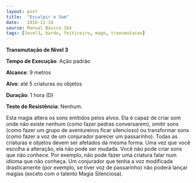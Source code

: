 ```yaml
---
layout: post
title:  "Esculpir o Som"
date:   2016-11-10
source: Manual Básico.164
tags: [level3, bardo, feiticeiro, mago, transmutacao]
---
```


**Transmutação de Nível 3**

**Tempo de Execução**: Ação padrão

**Alcance**: 9 metros

**Alvo**: até 5 criaturas ou objetos

**Duração**: 1 hora (D)

**Teste de Resistência**: Nenhum.

Esta magia altera os sons emitidos pelos alvos. Ela é capaz de criar som onde não existe nenhum (como fazer pedras conversarem), omitir sons (como fazer um grupo de aventureiros ficar silencioso) ou transformar sons (como fazer a voz de um conjurador parecer um passarinho). 
Todas as criaturas e objetos devem ser afetados da mesma forma. Uma vez que você escolha a alteração, ela não pode ser mudada.
Você não pode criar sons que não conhece. Por exemplo, não pode fazer uma criatura falar num idioma que não conheça.
Um conjurador que tenha a voz modificada drasticamente (por exemplo, se tiver voz de passarinho) não poderá lançar magias (exceto com o talento Magia Silenciosa).
